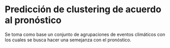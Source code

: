 # Predicción de clustering de acuerdo al pronóstico

Se toma como base un conjunto de agrupaciones de eventos climáticos con los cuales se busca hacer una semejanza con el pronóstico.


